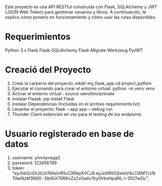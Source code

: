 # 
Este proyecto es una API RESTful construida con Flask, SQLAlchemy y JWT (JSON Web Token) para gestionar usuarios y libros. A continuación, te explico cómo ponerlo en funcionamiento y cómo usar las rutas disponibles.

# Requerimientos

Python 3.x
Flask
Flask-SQLAlchemy
Flask-Migrate
Werkzeug
PyJWT

# Creació  del Proyecto

1. Crear la carperra del proyecto: mkdir my_flask_app  cd project_python
2. Ejecutar el comando para crear el entorno virtual: python -m venv venv
3. Activar el entorno virtual : source venv/bin/activate
4. Instalar Flaask: pip install Flask
5. Instalar Dependencias (Incluidas en el archivo requirements.txt)
6. Levantar el proyecto: flask --app app --debug run
7. Thunder Client extención en vsc para el testing de los endpoints


# Usuario registerado en base de datos
1. username: yimmyvega2
2. password: 123456789
3. token: "eyJhbGciOiJIUzI1NiIsInR5cCI6IkpXVCJ9.eyJzdWIiOjIsImV4cCI6MTczNTAwNzM3NX0.-Sbt5iX70RKnZz2x0wAc1hy0VksHpaRlL-I-35CfwDc",